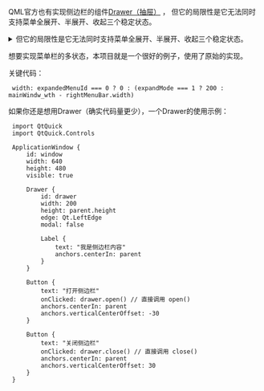 QML官方也有实现侧边栏的组件[Drawer（抽屉）](https://doc.qt.io/qt-6/qml-qtquick-controls-drawer.html) ， 但它的局限性是它无法同时支持菜单全展开、半展开、收起三个稳定状态。
<details>
<summary>但它的局限性是它无法同时支持菜单全展开、半展开、收起三个稳定状态。 </summary>
     
官方文档说道：

     position : real
     This property holds the position of the drawer relative to its final destination. That is, the position will be 0.0 when the drawer is fully closed, and 1.0 when fully open.

</details>

想要实现菜单栏的多状态，本项目就是一个很好的例子，使用了原始的实现。

关键代码：

     width: expandedMenuId === 0 ? 0 : (expandMode === 1 ? 200 : mainWindw_wth - rightMenuBar.width)

如果你还是想用Drawer（确实代码量更少），一个Drawer的使用示例：


     import QtQuick
     import QtQuick.Controls
     
     ApplicationWindow {
         id: window
         width: 640
         height: 480
         visible: true
     
         Drawer {
             id: drawer
             width: 200
             height: parent.height
             edge: Qt.LeftEdge
             modal: false
     
             Label {
                 text: "我是侧边栏内容"
                 anchors.centerIn: parent
             }
         }
     
         Button {
             text: "打开侧边栏"
             onClicked: drawer.open() // 直接调用 open()
             anchors.centerIn: parent
             anchors.verticalCenterOffset: -30
         }
     
         Button {
             text: "关闭侧边栏"
             onClicked: drawer.close() // 直接调用 close()
             anchors.centerIn: parent
             anchors.verticalCenterOffset: 30
         }
     }
